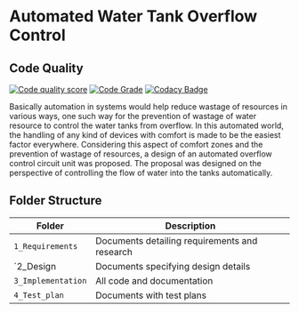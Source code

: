 # Automated Water Tank Overflow Control

 ## Code Quality
[![Code quality score](https://api.codiga.io/project/30201/score/svg)](https://app.codiga.io/project/30201/dashboard)
[![Code Grade](https://api.codiga.io/project/30201/status/svg)](https://app.codiga.io/project/30201/dashboard)
[![Codacy Badge](https://api.codacy.com/project/badge/Grade/78c9358363d94466981338649cffdc73)](https://app.codacy.com/gh/Nishanth-K1213/M2-Embedded_WaterTank_Overflow_Indicator?utm_source=github.com&utm_medium=referral&utm_content=Nishanth-K1213/M2-Embedded_WaterTank_Overflow_Indicator&utm_campaign=Badge_Grade_Settings)

Basically  automation  in  systems  would  help  reduce  wastage  of  resources  in  various  ways,  one  such  way  for  the 
prevention  of  wastage  of  water  resource  to  control  the  water  tanks  from  overflow.  In  this  automated  world,  the 
handling  of  any  kind  of  devices  with  comfort  is  made  to  be  the  easiest  factor  everywhere.  Considering  this  aspect 
of  comfort  zones  and  the  prevention  of  wastage  of  resources,  a  design  of  an  automated  overflow  control  circuit 
unit  was  proposed.  The  proposal  was  designed  on  the  perspective  of  controlling  the  flow  of  water 
into  the  tanks  automatically. 

## Folder Structure
Folder             | Description
-------------------| -----------------------------------------
`1_Requirements`   | Documents detailing requirements and research
`2_Design          | Documents specifying design details
`3_Implementation` | All code and documentation
`4_Test_plan`      | Documents with test plans 
